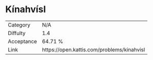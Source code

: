# Kínahvísl

<table>
    <tr>
        <td>Category</td>
        <td>N/A</td>
    </tr>
    <tr>
        <td>Diffulty</td>
        <td>1.4</td>
    </tr>
    <tr>
        <td>Acceptance</td>
        <td>64.71 %</td>
    </tr>
    <tr>
        <td>Link</td>
        <td>https://open.kattis.com/problems/kinahvisl</td>
    </tr>
</table>